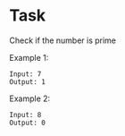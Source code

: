 # Task
Check if the number is prime

Example 1:
```
Input: 7
Output: 1
```

Example 2:
```
Input: 8
Output: 0
```